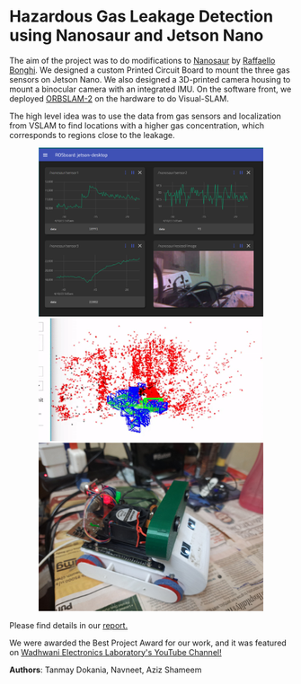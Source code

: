 # Hazardous Gas Leakage Detection using Nanosaur and Jetson Nano

The aim of the project was to do modifications to [Nanosaur](https://nanosaur.ai/) by [Raffaello Bonghi](https://rnext.it/). We designed a custom Printed Circuit Board to mount the three gas sensors on Jetson Nano. We also designed a 3D-printed camera housing to mount a binocular camera with an integrated IMU. On the software front, we deployed [ORBSLAM-2](https://github.com/raulmur/ORB_SLAM2) on the hardware to do Visual-SLAM.

The high level idea was to use the data from gas sensors and localization from VSLAM to find locations with a higher gas concentration, which corresponds to regions close to the leakage. 
<p align="center">
<img src="web_ss.PNG" alt="drawing" width="400"/>
<img src="slam.gif" alt="drawing" width="400"/>
<img src="front_right_con.jpg" alt="drawing" width="400"/>
</p>

Please find details in our [report.](report.pdf)

We were awarded the Best Project Award for our work, and it was featured on [Wadhwani Electronics Laboratory's YouTube Channel!](https://youtu.be/vspevFlvx1A)

**Authors**: Tanmay Dokania, Navneet, Aziz Shameem

